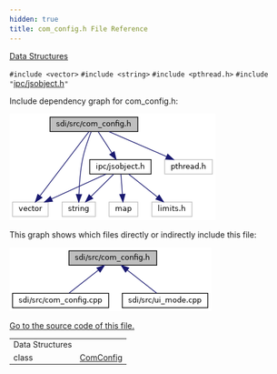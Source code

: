 ```yaml
---
hidden: true
title: com_config.h File Reference
---
```


[Data Structures](#nested-classes)

`#include <vector>`
`#include <string>`
`#include <pthread.h>`
`#include "`<a href="ipc_2src_2ipc_2jsobject_8h_source.md">ipc/jsobject.h</a>`"`

Include dependency graph for com_config.h:

![](com__config_8h__incl.png)

This graph shows which files directly or indirectly include this file:

![](com__config_8h__dep__incl.png)

<a href="com__config_8h_source.md">Go to the source code of this file.</a>

|                 |                                                      |
|-----------------|------------------------------------------------------|
| Data Structures |                                                      |
| class           | <a href="class_com_config.md">ComConfig</a> |
